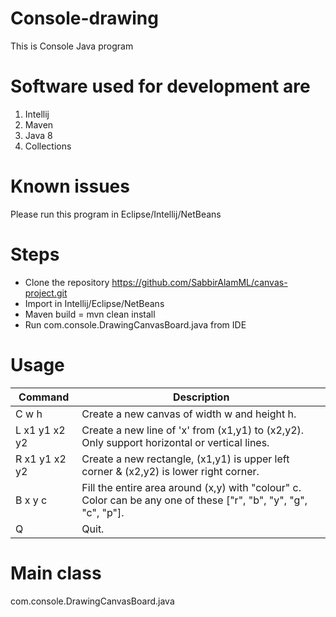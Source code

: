 # Console-drawing
This is Console Java program

# Software used for development are
1. Intellij
2. Maven
3. Java 8
4. Collections

# Known issues
Please run this program in Eclipse/Intellij/NetBeans

# Steps
* Clone the repository https://github.com/SabbirAlamML/canvas-project.git
* Import in Intellij/Eclipse/NetBeans
* Maven build = mvn clean install
* Run com.console.DrawingCanvasBoard.java from IDE


# Usage
  Command        | Description
  -------------  |---------------------------------------------
  C w h          | Create a new canvas of width w and height h.
  L x1 y1 x2 y2  | Create a new line of 'x' from (x1,y1) to (x2,y2). Only support horizontal or vertical lines.
  R x1 y1 x2 y2  | Create a new rectangle, (x1,y1) is upper left corner & (x2,y2) is lower right corner.
  B x y c        | Fill the entire area around (x,y) with "colour" c. Color can be any one of these ["r", "b", "y", "g", "c", "p"].
  Q              | Quit.

 # Main class
 com.console.DrawingCanvasBoard.java
